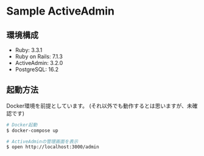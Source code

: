 # Sample ActiveAdmin

## 環境構成

- Ruby: 3.3.1
- Ruby on Rails: 7.1.3
- ActiveAdmin: 3.2.0
- PostgreSQL: 16.2

## 起動方法

Docker環境を前提としています。
(それ以外でも動作するとは思いますが、未確認です)

```sh
# Docker起動
$ docker-compose up

# ActiveAdminの管理画面を表示
$ open http://localhost:3000/admin
```
